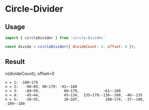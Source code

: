 # Circle-Divider

## Usage
```js
import { circleDivider } from 'circle-Divider'

const divide = circleDivider({ divideCount: 4, offset: 0 });
```

## Result 
n(divideCount), offset=0
```
n = 1: -180~179
n = 2:   -90~89, 90~179: -91~-180
n = 3:   -60~59,           60~179,           -61~-180
n = 4:   -45~44,           45~134,  135~179:-136~-180, -46~-135
n = 5:   -36~35,           36~107,            108~179, -37~-108, -109~-180
```
